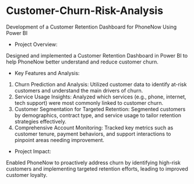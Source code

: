 # Customer-Churn-Risk-Analysis

Development of a Customer Retention Dashboard for PhoneNow Using Power BI

* Project Overview:

Designed and implemented a Customer Retention Dashboard in Power BI to help PhoneNow better understand and reduce customer churn.

* Key Features and Analysis:

1. Churn Prediction and Analysis: Utilized customer data to identify at-risk customers and understand the main drivers of churn.
2. Service Usage Insights: Analyzed which services (e.g., phone, internet, tech support) were most commonly linked to customer churn.
3. Customer Segmentation for Targeted Retention: Segmented customers by demographics, contract type, and service usage to tailor retention strategies effectively.
4. Comprehensive Account Monitoring: Tracked key metrics such as customer tenure, payment behaviors, and support interactions to pinpoint areas needing improvement.
   
* Project Impact:

Enabled PhoneNow to proactively address churn by identifying high-risk customers and implementing targeted retention efforts, leading to improved customer loyalty.
